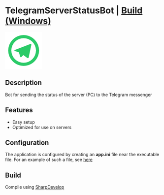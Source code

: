 # TelegramServerStatusBot | [Build (Windows)](https://github.com/Zalexanninev15/TelegramServerStatusBot/releases/latest)
![](https://github.com/Zalexanninev15/TelegramServerStatusBot/blob/main/logo.png)

## Description

Bot for sending the status of the server (PC) to the Telegram messenger

## Features

* Easy setup
* Optimized for use on servers

## Configuration

The application is configured by creating an **app.ini** file near the executable file. For an example of such a file, see [here](https://github.com/Zalexanninev15/TelegramServerStatusBot/blob/main/app.ini)

## Build

Compile using [SharpDevelop](https://sourceforge.net/projects/sharpdevelop/)
